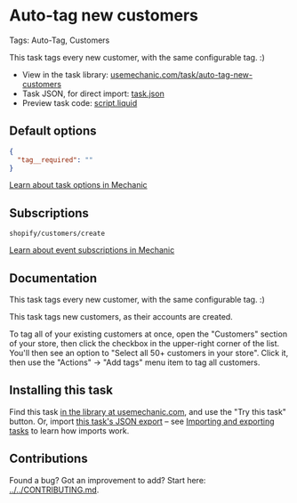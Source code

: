 # Auto-tag new customers

Tags: Auto-Tag, Customers

This task tags every new customer, with the same configurable tag. :)

* View in the task library: [usemechanic.com/task/auto-tag-new-customers](https://usemechanic.com/task/auto-tag-new-customers)
* Task JSON, for direct import: [task.json](../../tasks/auto-tag-new-customers.json)
* Preview task code: [script.liquid](./script.liquid)

## Default options

```json
{
  "tag__required": ""
}
```

[Learn about task options in Mechanic](https://docs.usemechanic.com/article/471-task-options)

## Subscriptions

```liquid
shopify/customers/create
```

[Learn about event subscriptions in Mechanic](https://docs.usemechanic.com/article/408-subscriptions)

## Documentation

This task tags every new customer, with the same configurable tag. :)

This task tags new customers, as their accounts are created.

To tag all of your existing customers at once, open the "Customers" section of your store, then click the checkbox in the upper-right corner of the list. You'll then see an option to "Select all 50+ customers in your store". Click it, then use the "Actions" -> "Add tags" menu item to tag all customers.

## Installing this task

Find this task [in the library at usemechanic.com](https://usemechanic.com/task/auto-tag-new-customers), and use the "Try this task" button. Or, import [this task's JSON export](../../tasks/auto-tag-new-customers.json) – see [Importing and exporting tasks](https://docs.usemechanic.com/article/505-importing-and-exporting-tasks) to learn how imports work.

## Contributions

Found a bug? Got an improvement to add? Start here: [../../CONTRIBUTING.md](../../CONTRIBUTING.md).
